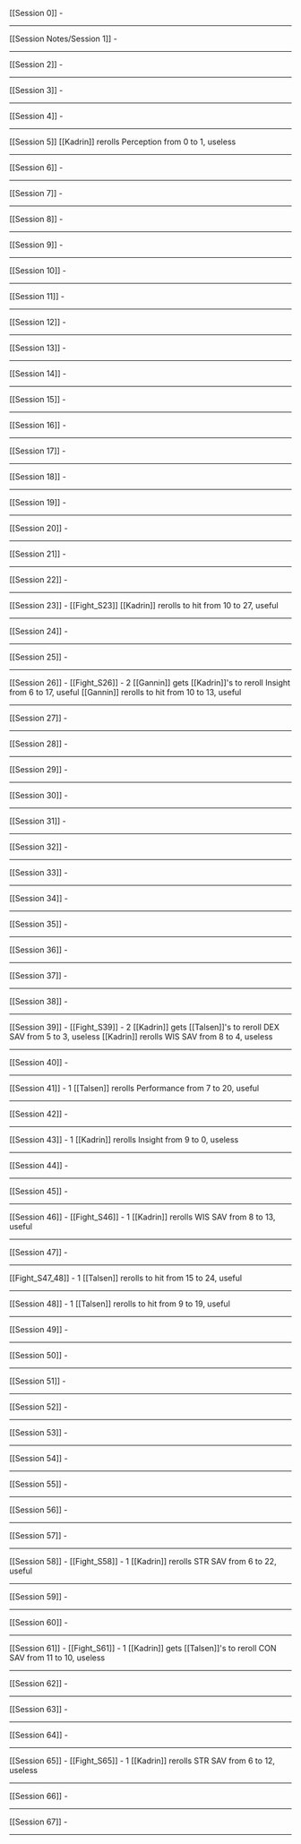 [[Session 0]]
	-

---

[[Session Notes/Session 1]]
	-

---
[[Session 2]]
	-

---
[[Session 3]]
	-

---
[[Session 4]]
	-

---
[[Session 5]]
[[Kadrin]] rerolls Perception from 0 to 1, useless

---
[[Session 6]]
	-

---
[[Session 7]]
	-

---
[[Session 8]]
	-

---
[[Session 9]]
	-

---
[[Session 10]]
	-

---
[[Session 11]]
	-

---
[[Session 12]]
	-

---
[[Session 13]]
	-

---
[[Session 14]]
	-

---
[[Session 15]]
	-

---
[[Session 16]]
	-

---
[[Session 17]]
	-

---
[[Session 18]]
	-

---
[[Session 19]]
	-

---
[[Session 20]]
	-

---
[[Session 21]]
	-

---
[[Session 22]]
	-

---
[[Session 23]] - [[Fight_S23]]
[[Kadrin]] rerolls to hit from 10 to 27, useful

---
[[Session 24]]
	-

---
[[Session 25]]
	-

---
[[Session 26]] - [[Fight_S26]] - 2
[[Gannin]] gets [[Kadrin]]'s to reroll Insight from 6 to 17, useful
[[Gannin]] rerolls to hit from 10 to 13, useful

---
[[Session 27]]
	-

---
[[Session 28]]
	-

---
[[Session 29]]
	-

---
[[Session 30]]
	-

---
[[Session 31]]
	-

---
[[Session 32]]
	-

---
[[Session 33]]
	-

---
[[Session 34]]
	-

---
[[Session 35]]
	-

---
[[Session 36]]
	-

---
[[Session 37]]
	-

---
[[Session 38]]
	-

---
[[Session 39]] - [[Fight_S39]] - 2
[[Kadrin]] gets [[Talsen]]'s to reroll DEX SAV from 5 to 3, useless
[[Kadrin]] rerolls WIS SAV from 8 to 4, useless

---
[[Session 40]]
	-

---
[[Session 41]] - 1
[[Talsen]] rerolls Performance from 7 to 20, useful

---
[[Session 42]]
	-

---
[[Session 43]] - 1
[[Kadrin]] rerolls Insight from 9 to 0, useless

---
[[Session 44]]
	-

---
[[Session 45]]
	-

---
[[Session 46]] - [[Fight_S46]] - 1
[[Kadrin]] rerolls WIS SAV from 8 to 13, useful

---
[[Session 47]]
	-

---
[[Fight_S47_48]] - 1
[[Talsen]] rerolls to hit from 15 to 24, useful

---
[[Session 48]] - 1
[[Talsen]] rerolls to hit from 9 to 19, useful

---
[[Session 49]]
	-

---
[[Session 50]]
	-

---
[[Session 51]]
	-

---
[[Session 52]]
	-

---
[[Session 53]]
	-

---
[[Session 54]]
	-

---
[[Session 55]]
	-

---
[[Session 56]]
	-

---
[[Session 57]]
	-

---
[[Session 58]] - [[Fight_S58]] - 1
[[Kadrin]] rerolls STR SAV from 6 to 22, useful

---
[[Session 59]]
	-

---
[[Session 60]]
	-

---
[[Session 61]] - [[Fight_S61]] - 1
[[Kadrin]] gets [[Talsen]]'s to reroll CON SAV from 11 to 10, useless

---
[[Session 62]]
	-

---
[[Session 63]]
	-

---
[[Session 64]]
	-

---
[[Session 65]] - [[Fight_S65]] - 1
[[Kadrin]] rerolls STR SAV from 6 to 12, useless

---
[[Session 66]]
	-

---
[[Session 67]]
	-

---